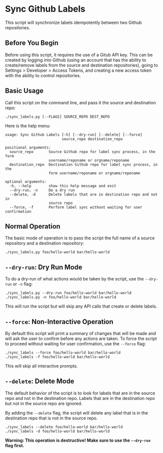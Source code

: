 # Sync Github Labels

This script will synchronize labels idempotently between two Github repositories.

## Before You Begin

Before using this script, it requires the use of a Gitub API key. This can be created
by logging into Github (using an account that has the ability to create/remove labels
from the source and destination repositories), going to Settings > Developer > Access Tokens,
and creating a new access token with the ability to control repositories.

## Basic Usage

Call this script on the command line, and pass it the source and destination repo:

```
./sync_labels.py [--FLAGS] SOURCE_REPO DEST_REPO
```

Here is the help menu:

```
usage: Sync Github Labels [-h] [--dry-run] [--delete] [--force]
                          source_repo destination_repo

positional arguments:
  source_repo       Source Github repo for label sync process, in the form
                    username/reponame or orgname/reponame
  destination_repo  Destination Github repo for label sync process, in the
                    form username/reponame or orgname/reponame

optional arguments:
  -h, --help        show this help message and exit
  --dry-run, -n     Do a dry run
  --delete, -d      Delete labels that are in destination repo and not in
                    source repo
  --force, -f       Perform label sync without waiting for user confirmation
```

## Normal Operation

The basic mode of operation is to pass the script the full name of a source repository 
and a destination repository:

```
./sync_labels.py foo/hello-world bar/hello-world
```

## `--dry-run`: Dry Run Mode

To do a dry-run of what actions would be taken by the script, use the `--dry-run` or `-n` flag:

```
./sync_labels.py --dry-run foo/hello-world bar/hello-world
./sync_labels.py -n foo/hello-world bar/hello-world
```

This will run the script but will skip any API calls that create or delete labels.

## `--force`: Non-Interactive Operation

By default this script will print a summary of changes that will be made and will ask the
user to confirm before any actions are taken. To force the script to proceed without waiting
for user confirmation, use the `--force` flag:

```
./sync_labels --force foo/hello-world bar/hello-world
./sync_labels -f foo/hello-world bar/hello-world
```

This will skip all interactive prompts.

## `--delete`: Delete Mode

The default behavior of the script is to look for labels that are in the source repo and 
not in the destination repo. Labels that are in the destination repo but not in the source repo
are ignored.

By adding the `--delete` flag, the script will delete any label that is in the destination repo
that is not in the source repo.

```
./sync_labels --delete foo/hello-world bar/hello-world
./sync_labels -d foo/hello-world bar/hello-world
```

**Warning: This operation is destructive! Make sure to use the `--dry-run` flag first.**
